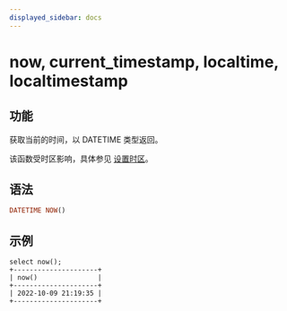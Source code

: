 ```yaml
---
displayed_sidebar: docs
---
```


# now, current_timestamp, localtime, localtimestamp

## 功能

获取当前的时间，以 DATETIME 类型返回。

该函数受时区影响，具体参见 [设置时区](../../../administration/timezone.md)。

## 语法

```Haskell
DATETIME NOW()
```

## 示例

```Plain Text
select now();
+---------------------+
| now()               |
+---------------------+
| 2022-10-09 21:19:35 |
+---------------------+
```
